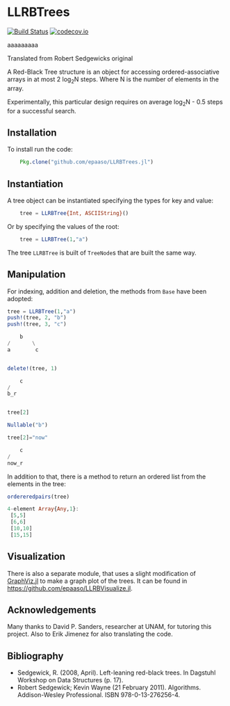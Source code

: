 # LLRBTrees

[![Build Status](https://travis-ci.org/epaaso/LLRBTrees.jl.svg?branch=master)](https://travis-ci.org/epaaso/LLRBTrees.jl)
[![codecov.io](https://codecov.io/github/epaaso/LLRBTrees.jl/coverage.svg?branch=master)](https://codecov.io/github/epaaso/LLRBTrees.jl?branch=master)

aaaaaaaaa


Translated from Robert Sedgewicks original

A Red-Black Tree structure is an object for accessing ordered-associative arrays in at most 2 log<sub>2</sub>N steps. Where N is the number of elements in the array.

Experimentally, this particular design requires on average log<sub>2</sub>N - 0.5 steps for a successful search.

## Installation

To install run the code:

```julia
    Pkg.clone("github.com/epaaso/LLRBTrees.jl")
```

## Instantiation

A tree object can be instantiated specifying the types for key and value:

```julia
    tree = LLRBTree{Int, ASCIIString}()
```

Or by specifying the values of the root:

```julia
    tree = LLRBTree(1,"a")
```

The tree `LLRBTree` is built of `TreeNode`s that are built the same way.

## Manipulation

For indexing, addition and deletion, the methods from `Base` have been adopted:

```julia
tree = LLRBTree(1,"a")
push!(tree, 2, "b")
push!(tree, 3, "c")

    b       
/       \  
a        c     


delete!(tree, 1)

    c       
/           
b_r  


tree[2]

Nullable("b")

tree[2]="now"

    c       
/            
now_r     
```

In addition to that, there is a method to return an ordered list from the elements in the tree:

```julia
ordereredpairs(tree)

4-element Array{Any,1}:
 [5,5]  
 [6,6]  
 [10,10]
 [15,15]

```

## Visualization
There is also a separate module, that uses a slight modification of [GraphViz.jl](https://github.com/Keno/GraphViz.jl)
to make a graph plot of the trees. It can be found in https://github.com/epaaso/LLRBVisualize.jl.

## Acknowledgements
Many thanks to David P. Sanders, researcher at UNAM, for tutoring this project.
Also to Erik Jimenez for also translating the code.

## Bibliography
* Sedgewick, R. (2008, April). Left-leaning red-black trees. In Dagstuhl Workshop on Data Structures (p. 17).
* Robert Sedgewick; Kevin Wayne (21 February 2011). Algorithms. Addison-Wesley Professional. ISBN 978-0-13-276256-4.
